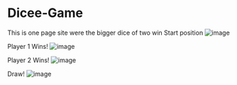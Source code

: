 # Dicee-Game
This is one page site were the bigger dice of two win
Start position
![image](https://user-images.githubusercontent.com/114020789/210645814-851d0f58-b52c-4dc0-a0a0-13a9adff143b.png)

Player 1 Wins!
![image](https://user-images.githubusercontent.com/114020789/210646053-765d6e62-28b6-4604-81ca-dc11cc468ac4.png)

Player 2 Wins!
![image](https://user-images.githubusercontent.com/114020789/210646218-ca9eec0d-d744-4b48-b4eb-07a5dbd84841.png)

Draw!
![image](https://user-images.githubusercontent.com/114020789/210646122-375286b8-ee55-4c7f-b93f-1f3c0016cb05.png)
